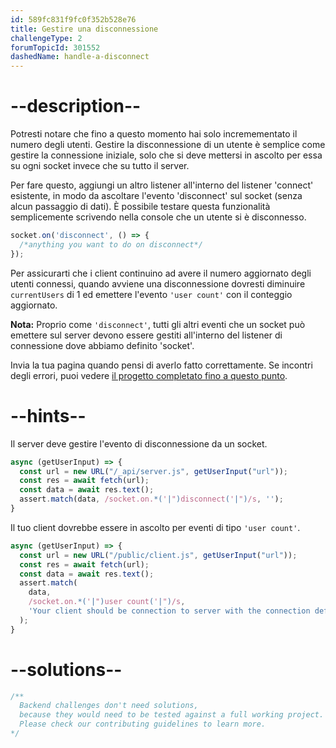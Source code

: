 ```yaml
---
id: 589fc831f9fc0f352b528e76
title: Gestire una disconnessione
challengeType: 2
forumTopicId: 301552
dashedName: handle-a-disconnect
---
```


# --description--

Potresti notare che fino a questo momento hai solo incremementato il numero degli utenti. Gestire la disconnessione di un utente è semplice come gestire la connessione iniziale, solo che si deve mettersi in ascolto per essa su ogni socket invece che su tutto il server.

Per fare questo, aggiungi un altro listener all'interno del listener 'connect' esistente, in modo da ascoltare l'evento 'disconnect' sul socket (senza alcun passaggio di dati). È possibile testare questa funzionalità semplicemente scrivendo nella console che un utente si è disconnesso.

```js
socket.on('disconnect', () => {
  /*anything you want to do on disconnect*/
});
```

Per assicurarti che i client continuino ad avere il numero aggiornato degli utenti connessi, quando avviene una disconnessione dovresti diminuire `currentUsers` di 1 ed emettere l'evento `'user count'` con il conteggio aggiornato.

**Nota:** Proprio come `'disconnect'`, tutti gli altri eventi che un socket può emettere sul server devono essere gestiti all'interno del listener di connessione dove abbiamo definito 'socket'.

Invia la tua pagina quando pensi di averlo fatto correttamente. Se incontri degli errori, puoi vedere <a href="https://forum.freecodecamp.org/t/advanced-node-and-express/567135#handle-a-disconnect-8" target="_blank" rel="noopener noreferrer nofollow">il progetto completato fino a questo punto</a>.

# --hints--

Il server deve gestire l'evento di disconnessione da un socket.

```js
async (getUserInput) => {
  const url = new URL("/_api/server.js", getUserInput("url"));
  const res = await fetch(url);
  const data = await res.text();
  assert.match(data, /socket.on.*('|")disconnect('|")/s, '');
}
```

Il tuo client dovrebbe essere in ascolto per eventi di tipo `'user count'`.

```js
async (getUserInput) => {
  const url = new URL("/public/client.js", getUserInput("url"));
  const res = await fetch(url);
  const data = await res.text();
  assert.match(
    data,
    /socket.on.*('|")user count('|")/s,
    'Your client should be connection to server with the connection defined as socket'
  );
}
```

# --solutions--

```js
/**
  Backend challenges don't need solutions, 
  because they would need to be tested against a full working project. 
  Please check our contributing guidelines to learn more.
*/
```

